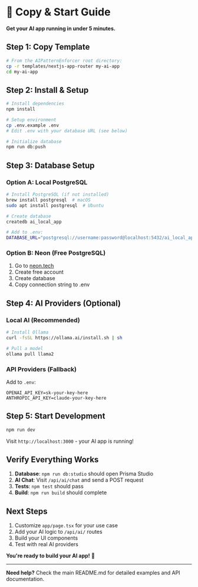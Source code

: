 # 🚀 Copy & Start Guide

**Get your AI app running in under 5 minutes.**

## Step 1: Copy Template
```bash
# From the AIPatternEnforcer root directory:
cp -r templates/nextjs-app-router my-ai-app
cd my-ai-app
```

## Step 2: Install & Setup
```bash
# Install dependencies
npm install

# Setup environment
cp .env.example .env
# Edit .env with your database URL (see below)

# Initialize database
npm run db:push
```

## Step 3: Database Setup

### Option A: Local PostgreSQL
```bash
# Install PostgreSQL (if not installed)
brew install postgresql  # macOS
sudo apt install postgresql  # Ubuntu

# Create database
createdb ai_local_app

# Add to .env:
DATABASE_URL="postgresql://username:password@localhost:5432/ai_local_app"
```

### Option B: Neon (Free PostgreSQL)
1. Go to [neon.tech](https://neon.tech)
2. Create free account
3. Create database
4. Copy connection string to .env

## Step 4: AI Providers (Optional)

### Local AI (Recommended)
```bash
# Install Ollama
curl -fsSL https://ollama.ai/install.sh | sh

# Pull a model
ollama pull llama2
```

### API Providers (Fallback)
Add to `.env`:
```
OPENAI_API_KEY=sk-your-key-here
ANTHROPIC_API_KEY=claude-your-key-here
```

## Step 5: Start Development
```bash
npm run dev
```

Visit `http://localhost:3000` - your AI app is running!

## Verify Everything Works

1. **Database**: `npm run db:studio` should open Prisma Studio
2. **AI Chat**: Visit `/api/ai/chat` and send a POST request
3. **Tests**: `npm test` should pass
4. **Build**: `npm run build` should complete

## Next Steps

1. Customize `app/page.tsx` for your use case
2. Add your AI logic to `/api/ai/` routes  
3. Build your UI components
4. Test with real AI providers

**You're ready to build your AI app!** 🎉

---

**Need help?** Check the main README.md for detailed examples and API documentation.
